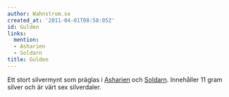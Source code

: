 ```yaml
---
author: Wahnstrom.se
created_at: '2011-04-01T08:58:05Z'
id: Gulden
links:
  mention:
  - Asharien
  - Soldarn
title: Gulden
---
```


Ett stort silvermynt som präglas i [Asharien] och [Soldarn]. Innehåller 11 gram silver och är värt
sex silverdaler.

  [Asharien]: Asharien
  [Soldarn]: Soldarn